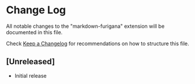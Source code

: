 # Change Log

All notable changes to the "markdown-furigana" extension will be documented in this file.

Check [Keep a Changelog](http://keepachangelog.com/) for recommendations on how to structure this file.

## [Unreleased]

- Initial release